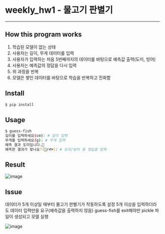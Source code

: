# weekly_hw1 - 물고기 판별기
***

## How this program works
1. 학습된 모델이 없는 상태
2. 사용자는 길이, 무게 데이터를 입력
3. 사용자가 입력하는 처음 5번째까지의 데이터를 바탕으로 예측값 출력(도미, 빙어)
4. 사용자는 예측값의 정답을 다시 입력
5. 위 과정을 반복
6. 모델은 쌓인 데이터를 바탕으로 학습을 반복하고 진화함

## Install
```bash
$ pip install 
```

## Usage
```bash
$ guess-fish
길이를 입력하세요(cm): # 길이 입력
무게를 입력하세요(g): # 무게 입력
예측 결과 도미입니다.🐠 
예측한 결과가 맞나요?(🐠/🐟): # 도미/빙어 중 정답을 입력
```

## Result
![image](https://github.com/user-attachments/assets/e1910049-cc4a-4643-97f2-cd18dd023500)

## Issue

데이터가 5개 이상일 때부터 물고기 판별기가 작동하도록 설정
5개 이상을 입력하더라도 데이터 입력만을 요구(예측값을 출력하지 않음)
guess-fish를 exit해야만 pickle 파일이 생성되고 모델 실행

![image](https://github.com/user-attachments/assets/50ba4e2f-2f3e-4269-b21c-ebf55df6954a)
